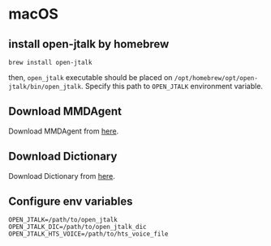 # macOS

## install open-jtalk by homebrew

```
brew install open-jtalk
```

then, `open_jtalk` executable should be placed on `/opt/homebrew/opt/open-jtalk/bin/open_jtalk`.
Specify this path to `OPEN_JTALK` environment variable.

## Download MMDAgent

Download MMDAgent
from [here](https://sourceforge.net/projects/mmdagent/files/MMDAgent_Example/MMDAgent_Example-1.8/MMDAgent_Example-1.8.zip/download).

## Download Dictionary

Download Dictionary
from [here](https://sourceforge.net/projects/open-jtalk/files/Dictionary/open_jtalk_dic-1.11/open_jtalk_dic_utf_8-1.11.tar.gz/download).

## Configure env variables

```
OPEN_JTALK=/path/to/open_jtalk
OPEN_JTALK_DIC=/path/to/open_jtalk_dic
OPEN_JTALK_HTS_VOICE=/path/to/hts_voice_file
```